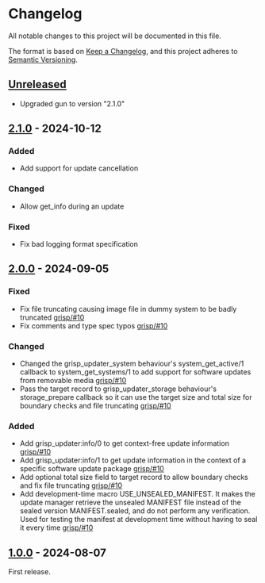 # Changelog

All notable changes to this project will be documented in this file.

The format is based on [Keep a Changelog](https://keepachangelog.com/en/1.0.0/),
and this project adheres to
[Semantic Versioning](https://semver.org/spec/v2.0.0.html).

## [Unreleased]

- Upgraded gun to version "2.1.0"

## [2.1.0] - 2024-10-12

### Added

 - Add support for update cancellation

### Changed

 - Allow get_info during an update

### Fixed

 - Fix bad logging format specification

## [2.0.0] - 2024-09-05

### Fixed

 - Fix file truncating causing image file in dummy system to be badly
   truncated [grisp/#10](https://github.com/grisp/grisp_updater/pull/10)
 - Fix comments and type spec typos [grisp/#10](https://github.com/grisp/grisp_updater/pull/10)

### Changed

 - Changed the grisp_updater_system behaviour's system_get_active/1 callback to
   system_get_systems/1 to add support for software updates from removable
   media [grisp/#10](https://github.com/grisp/grisp_updater/pull/10)
 - Pass the target record to grisp_updater_storage behaviour's storage_prepare
   callback so it can use the target size and total size for boundary checks
   and file truncating [grisp/#10](https://github.com/grisp/grisp_updater/pull/10)

### Added

 - Add grisp_updater:info/0 to get context-free update information [grisp/#10](https://github.com/grisp/grisp_updater/pull/10)
 - Add grisp_updater:info/1 to get update information in the context
   of a specific software update package [grisp/#10](https://github.com/grisp/grisp_updater/pull/10)
 - Add optional total size field to target record to allow boundary checks and
   fix file truncating [grisp/#10](https://github.com/grisp/grisp_updater/pull/10)
 - Add development-time macro USE_UNSEALED_MANIFEST. It makes the update manager
   retrieve the unsealed MANIFEST file instead of the sealed version
   MANIFEST.sealed, and do not perform any verification. Used for testing the
   manifest at development time without having to seal it every time [grisp/#10](https://github.com/grisp/grisp_updater/pull/10)

## [1.0.0] - 2024-08-07

First release.

[Unreleased]: https://github.com/grisp/grisp_updater/compare/2.1.0...HEAD
[2.1.0]: https://github.com/grisp/grisp_updater/compare/2.0.0...2.1.0
[2.0.0]: https://github.com/grisp/grisp_updater/compare/1.0.0...2.0.0
[1.0.0]: https://github.com/grisp/grisp_updater/compare/5647c909d388910503e3b9395b03cc55d879e64b...1.0.0
